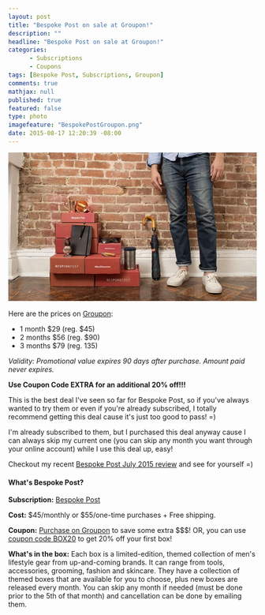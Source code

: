 ```yaml
---
layout: post
title: "Bespoke Post on sale at Groupon!"
description: ""
headline: "Bespoke Post on sale at Groupon!"
categories: 
      - Subscriptions
      - Coupons
tags: [Bespoke Post, Subscriptions, Groupon]
comments: true
mathjax: null
published: true
featured: false
type: photo
imagefeature: "BespokePostGroupon.png"
date: 2015-08-17 12:20:39 -08:00
---
```


<center><a href="https://www.groupon.com/visitor_referral/h/e17ce5c9-dd5d-4e02-99bf-7d1f5f24e402" target="_blank">
<img src="/images/BespokePostGroupon.png" border="0" style="border:none;max-width:100%;" alt="Bespoke Post Subscription Box on sale at Groupon!" />
</a></center>

<p>Here are the prices on <a href="https://www.groupon.com/visitor_referral/h/e17ce5c9-dd5d-4e02-99bf-7d1f5f24e402" target="_blank">Groupon</a>:
<ul>
<li>1 month $29 (reg. $45)</li>
<li>2 months $56 (reg. $90)</li>
<li>3 months $79 (reg. 135)</li>
</ul>
<p><i>Validity: Promotional value expires 90 days after purchase. Amount paid never expires.</i></p>

<b>Use Coupon Code EXTRA for an additional 20% off!!!</b>

<p>This is the best deal I've seen so far for Bespoke Post, so if you've always wanted to try them or even if you're already subscribed, I totally recommend getting this deal cause it's just too good to pass! =)</p>

<p>I'm already subscribed to them, but I purchased this deal anyway cause I can always skip my current one (you can skip any month you want through your online account) while I use this deal up, easy!</p>

<p>Checkout my recent <a href="http://whatsupmailbox.com/subscriptions/reviews/Bespoke-Post-Subscription-Box-July-2015-Vibes-Review-Coupon/" target="_blank">Bespoke Post July 2015 review</a> and see for yourself =)</p>

<H4>What's Bespoke Post?</H4>
<p><b>Subscription:</b> <a href="https://bespokepost.com/r/5e44e4d3" target="_blank">Bespoke Post</a></p>
<p><b>Cost:</b> $45/monthly or $55/one-time purchases + Free shipping.</p>
<p><b>Coupon:</b> <a href="https://www.groupon.com/visitor_referral/h/e17ce5c9-dd5d-4e02-99bf-7d1f5f24e402" target="_blank">Purchase on Groupon</a> to save some extra $$$! OR, you can use <a href="https://bespokepost.com/r/5e44e4d3" target="_blank">coupon code BOX20</a> to get 20% off your first box!</p>
<p><b>What's in the box:</b> Each box is a limited-edition, themed collection of men's lifestyle gear from up-and-coming brands. It can range from tools, accessories, grooming, fashion and skincare. They have a collection of themed boxes that are available for you to choose, plus new boxes are released every month. You can skip any month if needed (must be done prior to the 5th of that month) and cancellation can be done by emailing them.</p>
